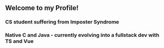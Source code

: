 ## Welcome to my Profile!

### CS student suffering from Imposter Syndrome
### Native C and Java - currently evolving into a fullstack dev with TS and Vue

